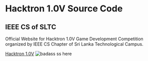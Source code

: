 # Hacktron 1.0V Source Code
## IEEE CS of SLTC
Official Website for Hacktron 1.0V Game Development Competition organized by IEEE CS Chapter of Sri Lanka Technological Campus.

[Hacktron 1.0V](https://sltchacktron.github.io/)
![badass ss here](https://i.imgur.com/VRPE5IQ.png)